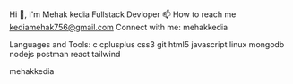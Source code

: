 Hi 👋, I'm Mehak kedia
Fullstack Devloper
📫 How to reach me kediamehak756@gmail.com
Connect with me:
mehakkedia

Languages and Tools:
c cplusplus css3 git html5 javascript linux mongodb nodejs postman react tailwind

mehakkedia

<!--
**mehakkedia23/mehakkedia23** is a ✨ _special_ ✨ repository because its `README.md` (this file) appears on your GitHub profile.

Here are some ideas to get you started:

- 🔭 I’m currently working on ...
- 🌱 I’m currently learning ...
- 👯 I’m looking to collaborate on ...
- 🤔 I’m looking for help with ...
- 💬 Ask me about ...
- 📫 How to reach me: ...
- 😄 Pronouns: ...
- ⚡ Fun fact: ...
-->
